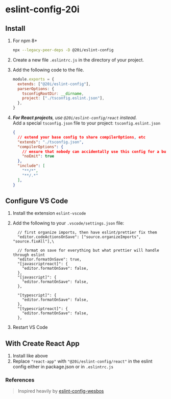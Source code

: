 # eslint-config-20i

## Install

1. For npm 8+

    ```sh
    npx --legacy-peer-deps -D @20i/eslint-config
    ```

2. Create a new file `.eslintrc.js` in the directory of your project.
3. Add the following code to the file.

    ```js
    module.exports = {
      extends: ["@20i/eslint-config"],
      parserOptions: {
        tsconfigRootDir: __dirname,
        project: ["./tsconfig.eslint.json"],
      },
    }
    ```

4. _**For React projects**, use `@20i/eslint-config/react` instead._  
Add a special `tsconfig.json` file to your project: `tsconfig.eslint.json`

    ```json
    {
      // extend your base config to share compilerOptions, etc
      "extends": "./tsconfig.json",
      "compilerOptions": {
        // ensure that nobody can accidentally use this config for a build
        "noEmit": true
      },
      "include": [
        "**/*",
        "**/.*"
      ],
    }
    ```

## Configure VS Code

1. Install the extension `eslint-vscode`
2. Add the following to your `.vscode/settings.json` file:

    ```jsonc
      // first organize imports, then have eslint/prettier fix them
      "editor.codeActionsOnSave": ["source.organizeImports", "source.fixAll"],\

      // format on save for everything but what prettier will handle through eslint
      "editor.formatOnSave": true,
      "[javascriptreact]": {
        "editor.formatOnSave": false,
      },
      "[javascript]": {
        "editor.formatOnSave": false,
      },

      "[typescript]": {
        "editor.formatOnSave": false,
      },
      "[typescriptreact]": {
        "editor.formatOnSave": false,
      },
    ```

3. Restart VS Code

## With Create React App

1. Install like above
2. Replace `"react-app"` with `"@20i/eslint-config/react"` in the eslint config either in package.json or in `.eslintrc.js`

### References

> Inspired heavily by [eslint-config-wesbos](https://github.com/wesbos/eslint-config-wesbos)

